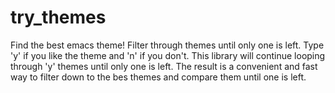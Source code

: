 # try_themes
Find the best emacs theme!  Filter through themes until only one is left.  Type 'y' if you like the theme and 'n' if you don't.  This library will continue looping through 'y' themes until only one is left.  The result is a convenient and fast way to filter down to the bes themes and compare them until one is left.
